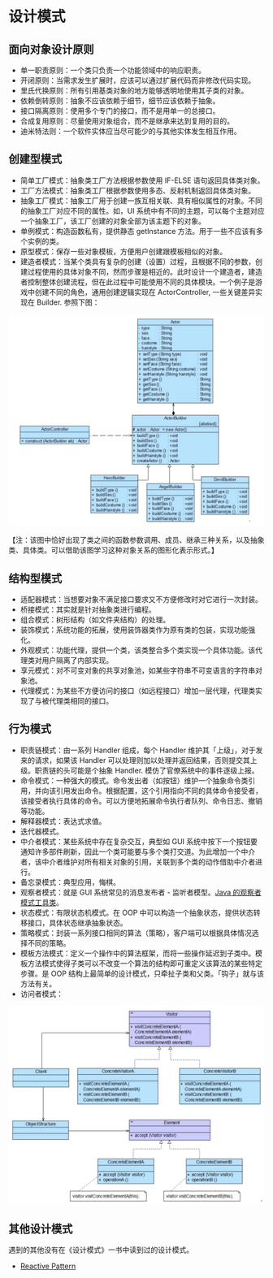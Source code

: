 # 设计模式

## 面向对象设计原则

- 单一职责原则：一个类只负责一个功能领域中的响应职责。
- 开闭原则：当需求发生扩展时，应该可以通过扩展代码而非修改代码实现。
- 里氏代换原则：所有引用基类对象的地方能够透明地使用其子类的对象。
- 依赖倒转原则：抽象不应该依赖于细节，细节应该依赖于抽象。
- 接口隔离原则：使用多个专门的接口，而不是用单一的总接口。
- 合成复用原则：尽量使用对象组合，而不是继承来达到复用的目的。
- 迪米特法则：一个软件实体应当尽可能少的与其他实体发生相互作用。

## 创建型模式

- 简单工厂模式：抽象类工厂方法根据参数使用 IF-ELSE 语句返回具体类对象。
- 工厂方法模式：抽象类工厂根据参数使用多态、反射机制返回具体类对象。
- 抽象工厂模式：抽象工厂用于创建一族互相关联、具有相似属性的对象。不同的抽象工厂对应不同的属性。如，UI 系统中有不同的主题，可以每个主题对应一个抽象工厂，该工厂创建的对象全部为该主题下的对象。
- 单例模式：构造函数私有，提供静态 getInstance 方法。用于一些不应该有多个实例的类。
- 原型模式：保存一些对象模板，方便用户创建跟模板相似的对象。
- 建造者模式：当某个类具有复杂的创建（设置）过程，且根据不同的参数，创建过程使用的具体对象不同，然而步骤是相近的。此时设计一个建造者，建造者控制整体创建流程，但在此过程中可能使用不同的具体模块。一个例子是游戏中创建不同的角色，通用创建逻辑实现在 ActorController, 一些关键差异实现在 Builder. 参照下图：

![](../../posts/2020/builder.png)

【注：该图中恰好出现了类之间的函数参数调用、成员、继承三种关系，以及抽象类、具体类。可以借助该图学习这种对象关系的图形化表示形式。】

## 结构型模式

- 适配器模式：当想要对象不满足接口要求又不方便修改时对它进行一次封装。
- 桥接模式：其实就是针对抽象类进行编程。
- 组合模式：树形结构（如文件夹结构）的处理。
- 装饰模式：系统功能的拓展，使用装饰器类作为原有类的包装，实现功能强化。
- 外观模式：功能代理，提供一个类，该类整合多个类实现一个具体功能。该代理类对用户隔离了内部实现。
- 享元模式：对不可变对象的共享对象池，如某些字符串不可变语言的字符串对象池。
- 代理模式：为某些不方便访问的接口（如远程接口）增加一层代理，代理类实现了与被代理类相同的接口。

## 行为模式

- 职责链模式：由一系列 Handler 组成，每个 Handler 维护其「上级」，对于发来的请求，如果该 Handler 可以处理则加以处理并返回结果，否则提交其上级。职责链的头可能是个抽象 Handler. 模仿了官僚系统中的事件逐级上报。
- 命令模式：一种强大的模式。命令发出者（如按钮）维护一个抽象命令类引用，并向该引用发出命令。根据配置，这个引用指向不同的具体命令接受者，该接受者执行具体的命令。可以方便地拓展命令执行者队列、命令日志、撤销等功能。
- 解释器模式：表达式求值。
- 迭代器模式。
- 中介者模式：某些系统中存在复杂交互，典型如 GUI 系统中按下一个按钮要通知许多部件刷新，因此一个类可能要与多个类打交道。为此增加一个中介者，该中介者维护对所有相关对象的引用，关联到多个类的动作借助中介者进行。
- 备忘录模式：典型应用，悔棋。
- 观察者模式：就是 GUI 系统常见的消息发布者 - 监听者模型。[Java 的观察者模式工具类](https://docs.oracle.com/javase/8/docs/api/index.html?java/util/Observable.html)。
- 状态模式：有限状态机模式。在 OOP 中可以构造一个抽象状态，提供状态转移接口，具体状态继承抽象状态。
- 策略模式：封装一系列接口相同的算法（策略），客户端可以根据具体情况选择不同的策略。
- 模板方法模式：定义一个操作中的算法框架，而将一些操作延迟到子类中。模板方法模式使得子类可以不改变一个算法的结构即可重定义该算法的某些特定步骤。是 OOP 结构上最简单的设计模式，只牵扯子类和父类。「钩子」就与该方法有关。
- 访问者模式：

![](../../posts/2020/visitor.png)

## 其他设计模式

遇到的其他没有在《设计模式》一书中读到过的设计模式。

- [Reactive Pattern](https://en.wikipedia.org/wiki/Reactive_programming)